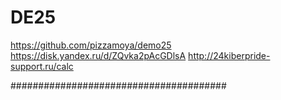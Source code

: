 # DE25

https://github.com/pizzamoya/demo25
https://disk.yandex.ru/d/ZQvka2pAcGDlsA
http://24kiberpride-support.ru/calc

#######################################


